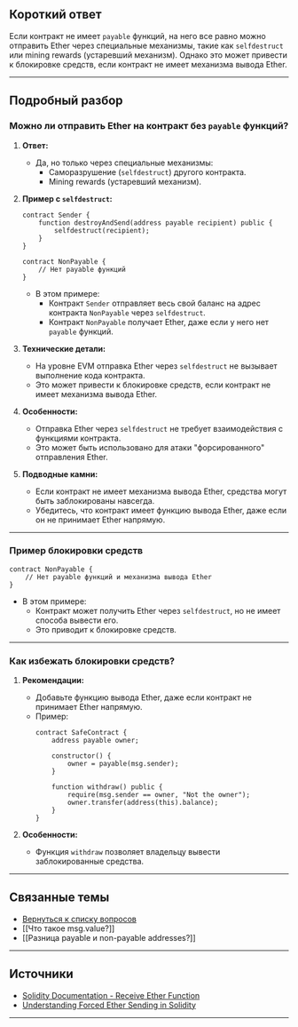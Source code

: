 
## Короткий ответ

Если контракт не имеет `payable` функций, на него все равно можно отправить Ether через специальные механизмы, такие как `selfdestruct` или mining rewards (устаревший механизм). Однако это может привести к блокировке средств, если контракт не имеет механизма вывода Ether.

---

## Подробный разбор

### **Можно ли отправить Ether на контракт без `payable` функций?**
1. **Ответ:**
   - Да, но только через специальные механизмы:
     - Саморазрушение (`selfdestruct`) другого контракта.
     - Mining rewards (устаревший механизм).

2. **Пример с `selfdestruct`:**
   ```solidity
   contract Sender {
       function destroyAndSend(address payable recipient) public {
           selfdestruct(recipient);
       }
   }

   contract NonPayable {
       // Нет payable функций
   }
   ```

   - В этом примере:
     - Контракт `Sender` отправляет весь свой баланс на адрес контракта `NonPayable` через `selfdestruct`.
     - Контракт `NonPayable` получает Ether, даже если у него нет `payable` функций.

3. **Технические детали:**
   - На уровне EVM отправка Ether через `selfdestruct` не вызывает выполнение кода контракта.
   - Это может привести к блокировке средств, если контракт не имеет механизма вывода Ether.

4. **Особенности:**
   - Отправка Ether через `selfdestruct` не требует взаимодействия с функциями контракта.
   - Это может быть использовано для атаки "форсированного" отправления Ether.

5. **Подводные камни:**
   - Если контракт не имеет механизма вывода Ether, средства могут быть заблокированы навсегда.
   - Убедитесь, что контракт имеет функцию вывода Ether, даже если он не принимает Ether напрямую.

---

### **Пример блокировки средств**
```solidity
contract NonPayable {
    // Нет payable функций и механизма вывода Ether
}
```

- В этом примере:
  - Контракт может получить Ether через `selfdestruct`, но не имеет способа вывести его.
  - Это приводит к блокировке средств.

---

### **Как избежать блокировки средств?**
1. **Рекомендации:**
   - Добавьте функцию вывода Ether, даже если контракт не принимает Ether напрямую.
   - Пример:
     ```solidity
     contract SafeContract {
         address payable owner;

         constructor() {
             owner = payable(msg.sender);
         }

         function withdraw() public {
             require(msg.sender == owner, "Not the owner");
             owner.transfer(address(this).balance);
         }
     }
     ```

2. **Особенности:**
   - Функция `withdraw` позволяет владельцу вывести заблокированные средства.

---

## Связанные темы
- [Вернуться к списку вопросов](5.%20Список%20вопросов.md)
- [[Что такое msg.value?]]
- [[Разница payable и non-payable addresses?]]

---

## Источники
- [Solidity Documentation - Receive Ether Function](https://docs.soliditylang.org/en/latest/contracts.html#receive-ether-function)
- [Understanding Forced Ether Sending in Solidity](https://ethereum.stackexchange.com/questions/68407/what-happens-if-you-send-ether-to-a-contract-without-a-payable-fallback-or-recei)
---